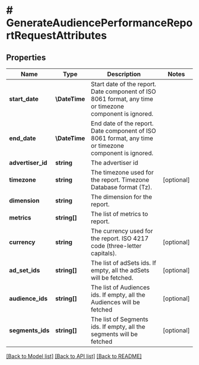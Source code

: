 # # GenerateAudiencePerformanceReportRequestAttributes

## Properties

Name | Type | Description | Notes
------------ | ------------- | ------------- | -------------
**start_date** | **\DateTime** | Start date of the report. Date component of ISO 8061 format, any time or timezone component is ignored. |
**end_date** | **\DateTime** | End date of the report. Date component of ISO 8061 format, any time or timezone component is ignored. |
**advertiser_id** | **string** | The advertiser id |
**timezone** | **string** | The timezone used for the report. Timezone Database format (Tz). | [optional]
**dimension** | **string** | The dimension for the report. |
**metrics** | **string[]** | The list of metrics to report. |
**currency** | **string** | The currency used for the report. ISO 4217 code (three-letter capitals). | [optional]
**ad_set_ids** | **string[]** | The list of adSets ids. If empty, all the adSets will be fetched. | [optional]
**audience_ids** | **string[]** | The list of Audiences ids. If empty, all the Audiences will be fetched | [optional]
**segments_ids** | **string[]** | The list of Segments ids. If empty, all the segments will be fetched | [optional]

[[Back to Model list]](../../README.md#models) [[Back to API list]](../../README.md#endpoints) [[Back to README]](../../README.md)
